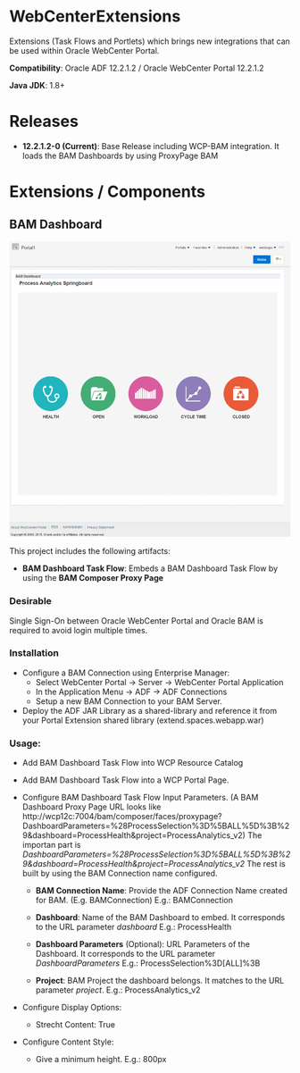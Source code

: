 # WebCenterExtensions
Extensions (Task Flows and Portlets) which brings new integrations that can be used within Oracle WebCenter Portal.

**Compatibility**: Oracle ADF 12.2.1.2 / Oracle WebCenter Portal 12.2.1.2

**Java JDK**: 1.8+

# Releases
- **12.2.1.2-0 (Current)**: Base Release including WCP-BAM integration. It loads the BAM Dashboards by using ProxyPage BAM 

# Extensions / Components

## BAM Dashboard

![alt text](https://raw.githubusercontent.com/DanielMerchan/WebCenterExtensions/master/BAM-WCP.png)

This project includes the following artifacts:

- **BAM Dashboard Task Flow**: Embeds a BAM Dashboard Task Flow by using the **BAM Composer Proxy Page**

### Desirable
Single Sign-On between Oracle WebCenter Portal and Oracle BAM is required to avoid login multiple times.

### Installation
- Configure a BAM Connection using Enterprise Manager:
   - Select WebCenter Portal -> Server -> WebCenter Portal Application
   - In the Application Menu -> ADF -> ADF Connections
   - Setup a new BAM Connection to your BAM Server.
- Deploy the ADF JAR Library as a shared-library and reference it from your Portal Extension shared library (extend.spaces.webapp.war)

### Usage:
- Add BAM Dashboard Task Flow into WCP Resource Catalog
- Add BAM Dashboard Task Flow into a WCP Portal Page.
- Configure BAM Dashboard Task Flow Input Parameters. (A BAM Dashboard Proxy Page URL looks like http://wcp12c:7004/bam/composer/faces/proxypage?DashboardParameters=%28ProcessSelection%3D%5BALL%5D%3B%29&dashboard=ProcessHealth&project=ProcessAnalytics_v2)
The importan part is *DashboardParameters=%28ProcessSelection%3D%5BALL%5D%3B%29&dashboard=ProcessHealth&project=ProcessAnalytics_v2* The rest is built by using the BAM Connection name configured.

   - **BAM Connection Name**: Provide the ADF Connection Name created for BAM. (E.g. BAMConnection) E.g.: BAMConnection

   - **Dashboard**: Name of the BAM Dashboard to embed. It corresponds to the URL parameter *dashboard* E.g.: ProcessHealth

   - **Dashboard Parameters** (Optional): URL Parameters of the Dashboard. It corresponds to the URL parameter *DashboardParameters* E.g.: ProcessSelection%3D[ALL]%3B

   - **Project**: BAM Project the dashboard belongs. It matches to the URL parameter *project*. E.g.: ProcessAnalytics_v2

- Configure Display Options:
   - Strecht Content: True
- Configure Content Style:
   - Give a minimum height. E.g.: 800px
